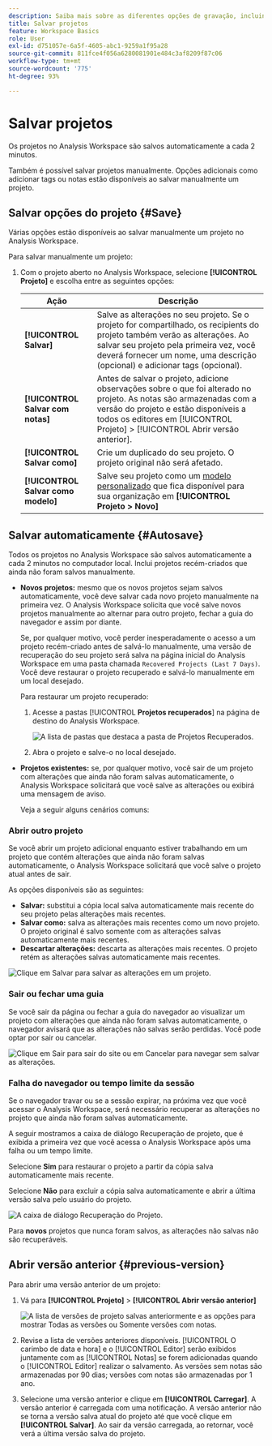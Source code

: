 ```yaml
---
description: Saiba mais sobre as diferentes opções de gravação, incluindo salvar automaticamente, salvar como, salvar como modelo e abrir versões anteriores.
title: Salvar projetos
feature: Workspace Basics
role: User
exl-id: d751057e-6a5f-4605-abc1-9259a1f95a28
source-git-commit: 811fce4f056a6280081901e484c3af8209f87c06
workflow-type: tm+mt
source-wordcount: '775'
ht-degree: 93%

---
```


# Salvar projetos

Os projetos no Analysis Workspace são salvos automaticamente a cada 2 minutos.

Também é possível salvar projetos manualmente. Opções adicionais como adicionar tags ou notas estão disponíveis ao salvar manualmente um projeto.

## Salvar opções do projeto {#Save}

Várias opções estão disponíveis ao salvar manualmente um projeto no Analysis Workspace.

Para salvar manualmente um projeto:

1. Com o projeto aberto no Analysis Workspace, selecione **[!UICONTROL Projeto]** e escolha entre as seguintes opções:

   | Ação | Descrição |
   |---|---| 
   | **[!UICONTROL Salvar]** | Salve as alterações no seu projeto. Se o projeto for compartilhado, os recipients do projeto também verão as alterações. Ao salvar seu projeto pela primeira vez, você deverá fornecer um nome, uma descrição (opcional) e adicionar tags (opcional). |
   | **[!UICONTROL Salvar com notas]** | Antes de salvar o projeto, adicione observações sobre o que foi alterado no projeto. As notas são armazenadas com a versão do projeto e estão disponíveis a todos os editores em [!UICONTROL Projeto] > [!UICONTROL Abrir versão anterior]. |
   | **[!UICONTROL Salvar como]** | Crie um duplicado do seu projeto. O projeto original não será afetado. |
   | **[!UICONTROL Salvar como modelo]** | Salve seu projeto como um [modelo personalizado](https://experienceleague.adobe.com/docs/analytics/analyze/analysis-workspace/build-workspace-project/starter-projects.html?lang=pt-BR) que fica disponível para sua organização em **[!UICONTROL Projeto > Novo]** |

## Salvar automaticamente {#Autosave}

Todos os projetos no Analysis Workspace são salvos automaticamente a cada 2 minutos no computador local. Inclui projetos recém-criados que ainda não foram salvos manualmente.

* **Novos projetos:** mesmo que os novos projetos sejam salvos automaticamente, você deve salvar cada novo projeto manualmente na primeira vez. O Analysis Workspace solicita que você salve novos projetos manualmente ao alternar para outro projeto, fechar a guia do navegador e assim por diante.

  Se, por qualquer motivo, você perder inesperadamente o acesso a um projeto recém-criado antes de salvá-lo manualmente, uma versão de recuperação do seu projeto será salva na página inicial do Analysis Workspace em uma pasta chamada `Recovered Projects (Last 7 Days)`. Você deve restaurar o projeto recuperado e salvá-lo manualmente em um local desejado.

  Para restaurar um projeto recuperado:

   1. Acesse a pastas [!UICONTROL **Projetos recuperados**] na página de destino do Analysis Workspace.

      ![A lista de pastas que destaca a pasta de Projetos Recuperados.](assets/recovered-folder.png)

   1. Abra o projeto e salve-o no local desejado.


* **Projetos existentes:** se, por qualquer motivo, você sair de um projeto com alterações que ainda não foram salvas automaticamente, o Analysis Workspace solicitará que você salve as alterações ou exibirá uma mensagem de aviso.

  Veja a seguir alguns cenários comuns:

### Abrir outro projeto

Se você abrir um projeto adicional enquanto estiver trabalhando em um projeto que contém alterações que ainda não foram salvas automaticamente, o Analysis Workspace solicitará que você salve o projeto atual antes de sair.

As opções disponíveis são as seguintes:

* **Salvar:** substitui a cópia local salva automaticamente mais recente do seu projeto pelas alterações mais recentes.
* **Salvar como:** salva as alterações mais recentes como um novo projeto. O projeto original é salvo somente com as alterações salvas automaticamente mais recentes.
* **Descartar alterações:** descarta as alterações mais recentes. O projeto retém as alterações salvas automaticamente mais recentes.

![Clique em Salvar para salvar as alterações em um projeto.](assets/existing-save.png)

### Sair ou fechar uma guia

Se você sair da página ou fechar a guia do navegador ao visualizar um projeto com alterações que ainda não foram salvas automaticamente, o navegador avisará que as alterações não salvas serão perdidas. Você pode optar por sair ou cancelar.

![Clique em Sair para sair do site ou em Cancelar para navegar sem salvar as alterações. ](assets/browser-image.png)

### Falha do navegador ou tempo limite da sessão

Se o navegador travar ou se a sessão expirar, na próxima vez que você acessar o Analysis Workspace, será necessário recuperar as alterações no projeto que ainda não foram salvas automaticamente.

A seguir mostramos a caixa de diálogo Recuperação de projeto, que é exibida a primeira vez que você acessa o Analysis Workspace após uma falha ou um tempo limite.

Selecione **Sim** para restaurar o projeto a partir da cópia salva automaticamente mais recente.

Selecione **Não** para excluir a cópia salva automaticamente e abrir a última versão salva pelo usuário do projeto.

![A caixa de diálogo Recuperação do Projeto.](assets/project-recovery.png)

Para **novos** projetos que nunca foram salvos, as alterações não salvas não são recuperáveis.

## Abrir versão anterior {#previous-version}

Para abrir uma versão anterior de um projeto:

1. Vá para **[!UICONTROL Projeto]** > **[!UICONTROL Abrir versão anterior]**

   ![A lista de versões de projeto salvas anteriormente e as opções para mostrar Todas as versões ou Somente versões com notas.](assets/previous-versions.png)

1. Revise a lista de versões anteriores disponíveis.
   [!UICONTROL O carimbo de data e hora] e o [!UICONTROL Editor] serão exibidos juntamente com as [!UICONTROL Notas] se forem adicionadas quando o [!UICONTROL Editor] realizar o salvamento. As versões sem notas são armazenadas por 90 dias; versões com notas são armazenadas por 1 ano.
1. Selecione uma versão anterior e clique em **[!UICONTROL Carregar]**.
A versão anterior é carregada com uma notificação. A versão anterior não se torna a versão salva atual do projeto até que você clique em **[!UICONTROL Salvar]**. Ao sair da versão carregada, ao retornar, você verá a última versão salva do projeto.
